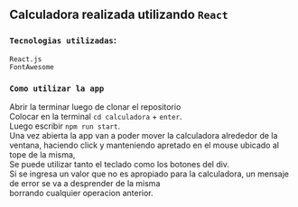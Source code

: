 ## Calculadora realizada utilizando `React`
### `Tecnologias utilizadas`:
`React.js`<br /> `FontAwesome`<br />
### `Como utilizar la app`
Abrir la terminar luego de clonar el repositorio<br /> Colocar en la terminal `cd calculadora` + `enter`.<br />
Luego escribir `npm run start`.<br />
Una vez abierta la app van a poder mover la calculadora alrededor de la ventana, haciendo click y manteniendo apretado en el mouse ubicado al tope de la misma,<br />
Se puede utilizar tanto el teclado como los botones del div.<br />Si se ingresa un valor que no es apropiado para la calculadora, un mensaje de error se va a desprender de la misma<br />
borrando cualquier operacion anterior.

